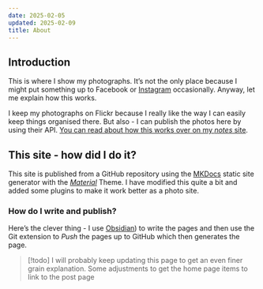 ```yaml
---
date: 2025-02-05
updated: 2025-02-09
title: About
---
```

## Introduction
This is where I show my photographs. It’s not the only place because I might put something up to Facebook or [Instagram](https://www.instagram.com/chris.jennings.art/) occasionally. Anyway, let me explain how this works.

I keep my photographs on Flickr because I really like the way I can easily keep things organised there. But also - I can publish the photos here by using their API. [You can read about how this works over on my *notes* site](https://notes.chrisjennings.net/Articles/Using%20Flickr%20to%20Generate%20an%20Image%20Gallery/).

## This site - how did I do it?
This site is published from a GitHub repository using the [MKDocs](https://www.mkdocs.org)  static site generator with the *[Material](https://squidfunk.github.io/mkdocs-material/getting-started/)* Theme. I have modified this quite a bit and added some plugins to make it work better as a photo site.

### How do I write and publish?
Here’s the clever thing - I use [Obsidian](https://obsidian.md/)) to write the pages and then use the Git extension to _Push_ the pages up to GitHub which then generates the page.

> [!todo] 
> I will probably keep updating this page to get an even finer grain explanation. 
> Some adjustments to get the home page items to link to the post page